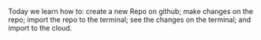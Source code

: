 Today we learn how to:
create a new Repo on github;
make changes on the repo;
import the repo to the terminal;
see the changes on the terminal;
and import to the cloud.

